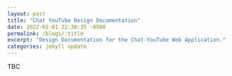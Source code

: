 ```yaml
---
layout: post
title: "Chat YouTube Design Documentation"
date: 2022-02-01 22:30:35 -0500
permalink: /blogs/:title
excerpt: "Design Documentation for the Chat-YouTube Web Application."
categories: jekyll update
---
```


TBC